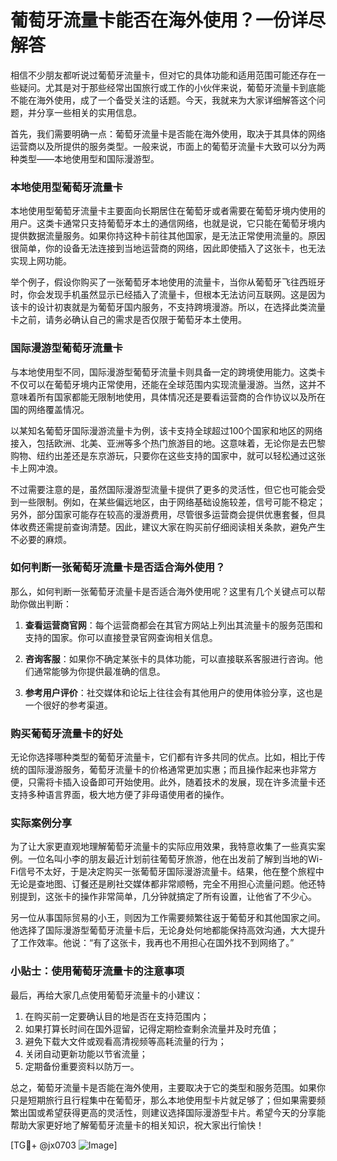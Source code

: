 # 葡萄牙流量卡能否在海外使用？一份详尽解答

相信不少朋友都听说过葡萄牙流量卡，但对它的具体功能和适用范围可能还存在一些疑问。尤其是对于那些经常出国旅行或工作的小伙伴来说，葡萄牙流量卡到底能不能在海外使用，成了一个备受关注的话题。今天，我就来为大家详细解答这个问题，并分享一些相关的实用信息。

首先，我们需要明确一点：葡萄牙流量卡是否能在海外使用，取决于其具体的网络运营商以及所提供的服务类型。一般来说，市面上的葡萄牙流量卡大致可以分为两种类型——本地使用型和国际漫游型。

### 本地使用型葡萄牙流量卡

本地使用型葡萄牙流量卡主要面向长期居住在葡萄牙或者需要在葡萄牙境内使用的用户。这类卡通常只支持葡萄牙本土的通信网络，也就是说，它只能在葡萄牙境内提供数据流量服务。如果你持这种卡前往其他国家，是无法正常使用流量的。原因很简单，你的设备无法连接到当地运营商的网络，因此即使插入了这张卡，也无法实现上网功能。

举个例子，假设你购买了一张葡萄牙本地使用的流量卡，当你从葡萄牙飞往西班牙时，你会发现手机虽然显示已经插入了流量卡，但根本无法访问互联网。这是因为该卡的设计初衷就是为葡萄牙国内服务，不支持跨境漫游。所以，在选择此类流量卡之前，请务必确认自己的需求是否仅限于葡萄牙本土使用。

### 国际漫游型葡萄牙流量卡

与本地使用型不同，国际漫游型葡萄牙流量卡则具备一定的跨境使用能力。这类卡不仅可以在葡萄牙境内正常使用，还能在全球范围内实现流量漫游。当然，这并不意味着所有国家都能无限制地使用，具体情况还是要看运营商的合作协议以及所在国的网络覆盖情况。

以某知名葡萄牙国际漫游流量卡为例，该卡支持全球超过100个国家和地区的网络接入，包括欧洲、北美、亚洲等多个热门旅游目的地。这意味着，无论你是去巴黎购物、纽约出差还是东京游玩，只要你在这些支持的国家中，就可以轻松通过这张卡上网冲浪。

不过需要注意的是，虽然国际漫游型流量卡提供了更多的灵活性，但它也可能会受到一些限制。例如，在某些偏远地区，由于网络基础设施较差，信号可能不稳定；另外，部分国家可能存在较高的漫游费用，尽管很多运营商会提供优惠套餐，但具体收费还需提前查询清楚。因此，建议大家在购买前仔细阅读相关条款，避免产生不必要的麻烦。

### 如何判断一张葡萄牙流量卡是否适合海外使用？

那么，如何判断一张葡萄牙流量卡是否适合海外使用呢？这里有几个关键点可以帮助你做出判断：

1. **查看运营商官网**：每个运营商都会在其官方网站上列出其流量卡的服务范围和支持的国家。你可以直接登录官网查询相关信息。
   
2. **咨询客服**：如果你不确定某张卡的具体功能，可以直接联系客服进行咨询。他们通常能够为你提供最准确的信息。

3. **参考用户评价**：社交媒体和论坛上往往会有其他用户的使用体验分享，这也是一个很好的参考渠道。

### 购买葡萄牙流量卡的好处

无论你选择哪种类型的葡萄牙流量卡，它们都有许多共同的优点。比如，相比于传统的国际漫游服务，葡萄牙流量卡的价格通常更加实惠；而且操作起来也非常方便，只需将卡插入设备即可开始使用。此外，随着技术的发展，现在许多流量卡还支持多种语言界面，极大地方便了非母语使用者的操作。

### 实际案例分享

为了让大家更直观地理解葡萄牙流量卡的实际应用效果，我特意收集了一些真实案例。一位名叫小李的朋友最近计划前往葡萄牙旅游，他在出发前了解到当地的Wi-Fi信号不太好，于是决定购买一张葡萄牙国际漫游流量卡。结果，他在整个旅程中无论是查地图、订餐还是刷社交媒体都非常顺畅，完全不用担心流量问题。他还特别提到，这张卡的操作非常简单，几分钟就搞定了所有设置，让他省了不少心。

另一位从事国际贸易的小王，则因为工作需要频繁往返于葡萄牙和其他国家之间。他选择了国际漫游型葡萄牙流量卡后，无论身处何地都能保持高效沟通，大大提升了工作效率。他说：“有了这张卡，我再也不用担心在国外找不到网络了。”

### 小贴士：使用葡萄牙流量卡的注意事项

最后，再给大家几点使用葡萄牙流量卡的小建议：

1. 在购买前一定要确认目的地是否在支持范围内；
2. 如果打算长时间在国外逗留，记得定期检查剩余流量并及时充值；
3. 避免下载大文件或观看高清视频等高耗流量的行为；
4. 关闭自动更新功能以节省流量；
5. 定期备份重要资料以防万一。

总之，葡萄牙流量卡是否能在海外使用，主要取决于它的类型和服务范围。如果你只是短期旅行且行程集中在葡萄牙，那么本地使用型卡片就足够了；但如果需要频繁出国或希望获得更高的灵活性，则建议选择国际漫游型卡片。希望今天的分享能帮助大家更好地了解葡萄牙流量卡的相关知识，祝大家出行愉快！

[TG💪+ @jx0703 ![Image](https://github.com/user-attachments/assets/dbca1d08-cadb-493c-b0ec-ad6f7a83f270)]